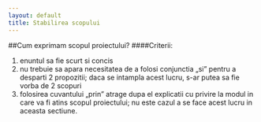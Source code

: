 ```yaml
---
layout: default
title: Stabilirea scopului
---
```

##Cum exprimam scopul proiectului?
####Criterii:
<ol>
    <li>enuntul sa fie scurt si concis</li>
    <li>nu trebuie sa apara necesitatea de a folosi conjunctia „si” pentru a desparti 2 propozitii; daca se intampla acest lucru, s-ar putea sa fie vorba de 2 scopuri</li>
    <li>folosirea cuvantului „prin” atrage dupa el explicatii cu privire la modul in care va fi atins scopul proiectului; nu este cazul a se face acest lucru in aceasta sectiune.</li>
</ol>